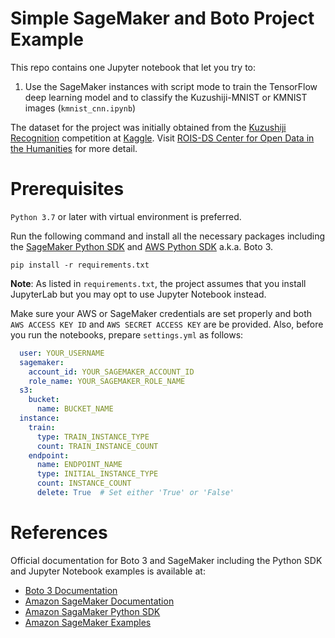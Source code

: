 # Simple SageMaker and Boto Project Example

This repo contains one Jupyter notebook that let you try to:

1. Use the SageMaker instances with script mode to train the TensorFlow deep learning model and to classify the Kuzushiji-MNIST or KMNIST images (`kmnist_cnn.ipynb`)

The dataset for the project was initially obtained from the [Kuzushiji Recognition](https://www.kaggle.com/c/kuzushiji-recognition/overview) competition at [Kaggle](https://www.kaggle.com/). Visit [ROIS-DS Center for Open Data in the Humanities](http://codh.rois.ac.jp/) for more detail.

# Prerequisites

`Python 3.7` or later with virtual environment is preferred.

Run the following command and install all the necessary packages including the [SageMaker Python SDK](https://github.com/aws/sagemaker-python-sdk) and [AWS Python SDK](https://github.com/boto/boto3) a.k.a. Boto 3.

```shell
pip install -r requirements.txt
```

**Note**: As listed in `requirements.txt`, the project assumes that you install JupyterLab but you may opt to use Jupyter Notebook instead.

Make sure your AWS or SageMaker credentials are set properly and both `AWS ACCESS KEY ID` and `AWS SECRET ACCESS KEY` are be provided. Also, before you run the notebooks, prepare `settings.yml` as follows:

```yaml
  user: YOUR_USERNAME
  sagemaker:
    account_id: YOUR_SAGEMAKER_ACCOUNT_ID
    role_name: YOUR_SAGEMAKER_ROLE_NAME
  s3:
    bucket:
      name: BUCKET_NAME
  instance:
    train:
      type: TRAIN_INSTANCE_TYPE
      count: TRAIN_INSTANCE_COUNT
    endpoint:
      name: ENDPOINT_NAME
      type: INITIAL_INSTANCE_TYPE
      count: INSTANCE_COUNT
      delete: True  # Set either 'True' or 'False'
```

# References

Official documentation for Boto 3 and SageMaker including the Python SDK and Jupyter Notebook examples is available at:

  - [Boto 3 Documentation](https://boto3.amazonaws.com/v1/documentation/api/latest/index.html)
  - [Amazon SageMaker Documentation](https://docs.aws.amazon.com/sagemaker/index.html)
  - [Amazon SagaMaker Python SDK](https://sagemaker.readthedocs.io/en/stable/)
  - [Amazon SageMaker Examples](https://github.com/awslabs/amazon-sagemaker-examples)
